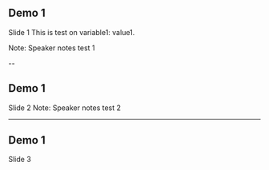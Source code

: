 ## Demo 1
Slide 1
This is test on variable1: value1.

Note:
Speaker notes test 1

--

## Demo 1

Slide 2
Note:
Speaker notes test 2


---

## Demo 1
Slide 3